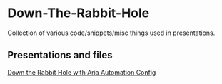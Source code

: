 # Down-The-Rabbit-Hole
Collection of various code/snippets/misc things used in presentations.

## Presentations and files

[Down the Rabbit Hole with Aria Automation Config](/AriaAutomationConfig)
